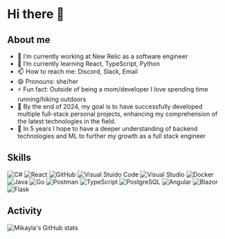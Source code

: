 # Hi there 👋

## About me

- 🔭 I’m currently working at New Relic as a software engineer
- 🌱 I’m currently learning React, TypeScript, Python
- 📫 How to reach me: Discord, Slack, Email
- 😄 Pronouns: she/her
- ⚡ Fun fact: Outside of being a mom/developer I love spending time running/hiking outdoors
- 🤔 By the end of 2024, my goal is to have successfully developed multiple full-stack personal projects, enhancing my comprehension of the latest technologies in the field.
- 🧭 In 5 years I hope to have a deeper understanding of backend technologies and ML to further my growth as a full stack engineer

## Skills
![C#](https://img.shields.io/badge/C%23-239120?logo=csharp&logoColor=white)
![React](https://img.shields.io/badge/React-61DAFB?logo=react&logoColor=white)
![GitHub](https://img.shields.io/badge/GitHub-black?logo=github&logoColor=white)
![Visual Stuido Code](https://img.shields.io/badge/Visual%20Studio%20Code-blue?logo=Visual%20Studio%20Code&logoColor=white)
![Visual Studio](https://img.shields.io/badge/Visual%20Studio-5C2D91?logo=Visual%20Studio&logoColor=white)
![Docker](https://img.shields.io/badge/Docker-2496ED?logo=Docker&logoColor=white)
![Java](https://img.shields.io/badge/Java-007396?logo=Java&logoColor=white)
![Go](https://img.shields.io/badge/Go-61DAFB?logo=Go&logoColor=white)
![Postman](https://img.shields.io/badge/Postman-FF6C37?logo=Postman&logoColor=white)
![TypeScript](https://img.shields.io/badge/TypeScript-3178C6?logo=TypeScript&logoColor=white)
![PostgreSQL](https://img.shields.io/badge/PostgreSQL-4169E1?logo=PostgreSQL&logoColor=white)
![Angular](https://img.shields.io/badge/Angular-DD0031?logo=Angular&logoColor=white)
![Blazor](https://img.shields.io/badge/Blazor-5C2D91?logo=Blazor&logoColor=white)
![Flask](https://img.shields.io/badge/Flask-FFFFFF?logo=Flask&logoColor=black)

## Activity
![Mikayla's GitHub stats](https://github-readme-stats.vercel.app/api?username=mikaylarmcgraw&show_icons=true&theme=synthwave)
